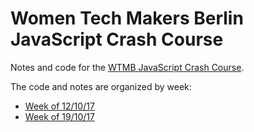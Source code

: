 # Women Tech Makers Berlin JavaScript Crash Course

Notes and code for the [WTMB JavaScript Crash Course](http://wtmberlin.com/javascript-crash-course/).

The code and notes are organized by week: 

* [Week of 12/10/17](https://github.com/mignonnesaurus/wtmb-js-crash-course/tree/master/week_12102017)
* [Week of 19/10/17](https://github.com/mignonnesaurus/wtmb-js-crash-course/tree/master/week_19102017)
